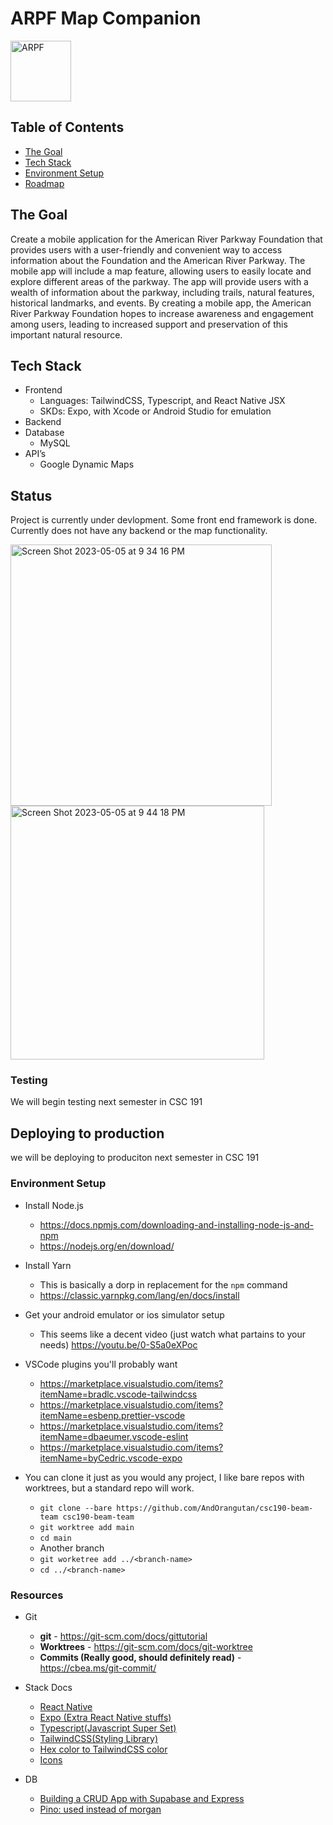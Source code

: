 # ARPF Map Companion

<img width="97" alt="ARPF" src="https://user-images.githubusercontent.com/47950270/236599808-ab46ce50-ef80-4d7e-ba1e-a92d97f6ee00.png">

## Table of Contents

- [The Goal](#the-goal)
- [Tech Stack](#tech-stack)
- [Environment Setup](#environment-setup)
- [Roadmap](#roadmap)



## The Goal
Create a mobile application for the American River Parkway Foundation
that provides users with a user-friendly and convenient way to access information about the
Foundation and the American River Parkway. The mobile app will include a map feature,
allowing users to easily locate and explore different areas of the parkway. The app will provide
users with a wealth of information about the parkway, including trails, natural features, historical
landmarks, and events. By creating a mobile app, the American River Parkway Foundation
hopes to increase awareness and engagement among users, leading to increased support and
preservation of this important natural resource.

## Tech Stack
- Frontend
    - Languages: TailwindCSS, Typescript, and React Native JSX
    - SKDs: Expo, with Xcode or Android Studio for emulation 
- Backend
- Database 
    - MySQL 
- API’s 
    - Google Dynamic Maps

## Status
Project is currently under devlopment. Some front end framework is done. Currently does not have any backend or the map functionality. 

<img width="418" alt="Screen Shot 2023-05-05 at 9 34 16 PM" src="https://user-images.githubusercontent.com/47950270/236599976-316fc8c9-5890-41b5-9c22-1ad16c17a239.png">

<img width="406" alt="Screen Shot 2023-05-05 at 9 44 18 PM" src="https://user-images.githubusercontent.com/47950270/236600328-69fd23e5-2ff5-4e32-8a0f-ca45fac13840.png">



### Testing

We will begin testing next semester in CSC 191

## Deploying to production

we will be deploying to produciton next semester in CSC 191


### Environment Setup

- Install Node.js
    - https://docs.npmjs.com/downloading-and-installing-node-js-and-npm
    - https://nodejs.org/en/download/
- Install Yarn
    - This is basically a dorp in replacement for the `npm` command
    - https://classic.yarnpkg.com/lang/en/docs/install
- Get your android emulator or ios simulator setup
    - This seems like a decent video (just watch what partains to your needs) https://youtu.be/0-S5a0eXPoc
- VSCode plugins you'll probably want
    - https://marketplace.visualstudio.com/items?itemName=bradlc.vscode-tailwindcss
    - https://marketplace.visualstudio.com/items?itemName=esbenp.prettier-vscode
    - https://marketplace.visualstudio.com/items?itemName=dbaeumer.vscode-eslint
    - https://marketplace.visualstudio.com/items?itemName=byCedric.vscode-expo

- You can clone it just as you would any project, I like bare repos with worktrees, but a standard repo will work.
    - `git clone --bare https://github.com/AndOrangutan/csc190-beam-team csc190-beam-team`
    - `git worktree add main`
    - `cd main`
    - Another branch
    - `git worketree add ../<branch-name>`
    - `cd ../<branch-name>`

### Resources

- Git
    - **git** - https://git-scm.com/docs/gittutorial
    - **Worktrees** - https://git-scm.com/docs/git-worktree
    - **Commits (Really good, should definitely read)** - https://cbea.ms/git-commit/
- Stack Docs
    - [React Native](https://reactnative.dev/docs/components-and-apis)
    - [Expo (Extra React Native stuffs)](https://docs.expo.dev/)
    - [Typescript(Javascript Super Set)](https://www.typescriptlang.org/docs/)
    - [TailwindCSS(Styling Library)](https://tailwindcss.com/docs/installation)
    - [Hex color to TailwindCSS color](https://tailwind-color-finder.vercel.app/)
    - [Icons](https://oblador.github.io/react-native-vector-icons/)


- DB
    - [Building a CRUD App with Supabase and Express](https://medium.com/@heshramsis/building-a-crud-app-with-supabase-and-express-a-step-by-step-guide-for-junior-developers-81456b850910)
    - [Pino: used instead of morgan](https://github.com/pinojs/pino)



